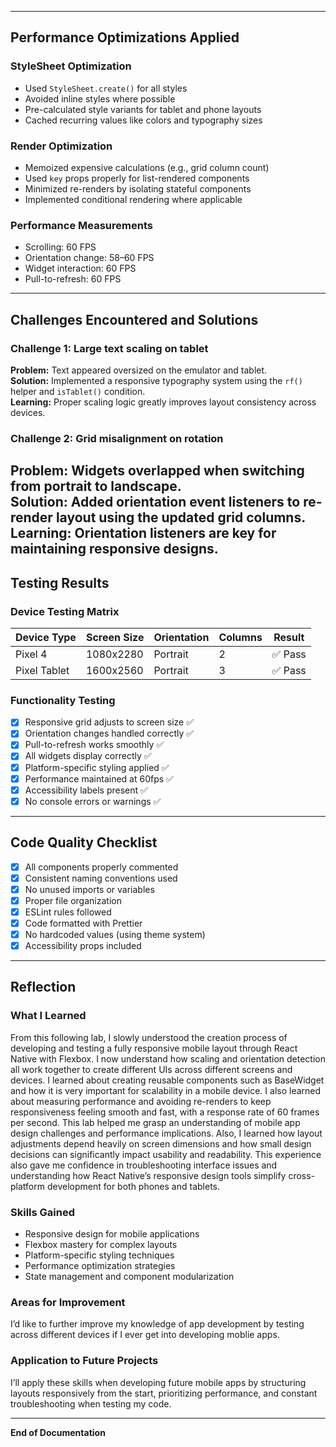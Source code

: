 
---

## Performance Optimizations Applied

### StyleSheet Optimization
- Used `StyleSheet.create()` for all styles  
- Avoided inline styles where possible  
- Pre-calculated style variants for tablet and phone layouts  
- Cached recurring values like colors and typography sizes  

### Render Optimization
- Memoized expensive calculations (e.g., grid column count)  
- Used `key` props properly for list-rendered components  
- Minimized re-renders by isolating stateful components  
- Implemented conditional rendering where applicable  

### Performance Measurements
- Scrolling: 60 FPS  
- Orientation change: 58–60 FPS  
- Widget interaction: 60 FPS  
- Pull-to-refresh: 60 FPS  

---

## Challenges Encountered and Solutions

### Challenge 1: Large text scaling on tablet
**Problem:** Text appeared oversized on the emulator and tablet.  
**Solution:** Implemented a responsive typography system using the `rf()` helper and `isTablet()` condition.  
**Learning:** Proper scaling logic greatly improves layout consistency across devices.

### Challenge 2: Grid misalignment on rotation
**Problem:** Widgets overlapped when switching from portrait to landscape.  
**Solution:** Added orientation event listeners to re-render layout using the updated grid columns.  
**Learning:** Orientation listeners are key for maintaining responsive designs.
---

## Testing Results

### Device Testing Matrix
| Device Type | Screen Size | Orientation | Columns | Result |
|--------------|-------------|-------------|----------|--------|
| Pixel 4 | 1080x2280 | Portrait | 2 | ✅ Pass |
| Pixel Tablet | 1600x2560 | Portrait | 3 | ✅ Pass |

### Functionality Testing
- [x] Responsive grid adjusts to screen size ✅  
- [x] Orientation changes handled correctly ✅  
- [x] Pull-to-refresh works smoothly ✅  
- [x] All widgets display correctly ✅  
- [x] Platform-specific styling applied ✅  
- [x] Performance maintained at 60fps ✅  
- [x] Accessibility labels present ✅  
- [x] No console errors or warnings ✅  

---

## Code Quality Checklist
- [x] All components properly commented  
- [x] Consistent naming conventions used  
- [x] No unused imports or variables  
- [x] Proper file organization  
- [x] ESLint rules followed  
- [x] Code formatted with Prettier  
- [x] No hardcoded values (using theme system)  
- [x] Accessibility props included  

---

## Reflection

### What I Learned
From this following lab, I slowly understood the creation process of developing and testing a fully responsive mobile layout through React Native with Flexbox. I now understand how scaling and orientation detection all work together to create different UIs across different screens and devices. I learned about creating reusable components such as BaseWidget and how it is very important for scalability in a mobile device. I also learned about measuring performance and avoiding re-renders to keep responsiveness feeling smooth and fast, with a response rate of 60 frames per second. This lab helped me grasp an understanding of mobile app design challenges and performance implications. Also, I learned how layout adjustments depend heavily on screen dimensions and how small design decisions can significantly impact usability and readability. This experience also gave me confidence in troubleshooting interface issues and understanding how React Native’s responsive design tools simplify cross-platform development for both phones and tablets.

### Skills Gained
- Responsive design for mobile applications  
- Flexbox mastery for complex layouts  
- Platform-specific styling techniques  
- Performance optimization strategies  
- State management and component modularization  

### Areas for Improvement
I’d like to further improve my knowledge of app development by testing across different devices if I ever get into developing moblie apps.

### Application to Future Projects
I’ll apply these skills when developing future mobile apps by structuring layouts responsively from the start, prioritizing performance, and constant troubleshooting when testing my code.

---

**End of Documentation**

